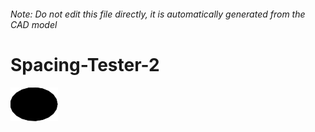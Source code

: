 ###### Note: Do not edit this file directly, it is automatically generated from the CAD model

# Spacing-Tester-2

![](/project.svg)

